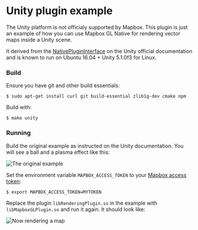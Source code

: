 # Unity plugin example

The Unity platform is not officialy supported by Mapbox. This plugin is just an example of how you can use Mapbox GL Native for rendering vector maps inside a Unity scene.

It derived from the [NativePluginInterface](https://docs.unity3d.com/Manual/NativePluginInterface.html) on the Unity official documentation and is known to run on Ubuntu 16.04 + Unity 5.1.0f3 for Linux.

### Build

Ensure you have git and other build essentials:

```
$ sudo apt-get install curl git build-essential zlib1g-dev cmake npm
```

Build with:

```
$ make unity
```

### Running

Build the original example as instructed on the Unity documentation. You will see a ball and a plasma effect like this:

![The original example](https://c1.staticflickr.com/9/8648/28568276835_ba94e7fbea_n.jpg)

Set the environment variable `MAPBOX_ACCESS_TOKEN` to your [Mapbox access token](ACCESS_TOKEN.md):

```
$ export MAPBOX_ACCESS_TOKEN=MYTOKEN
```

Replace the plugin `libRenderingPlugin.so` in the example with `libMapboxGLPlugin.so` and run it again. It should look like:

![Now rendering a map](https://c1.staticflickr.com/9/8839/27951118054_5fb1ec3920_n.jpg)
